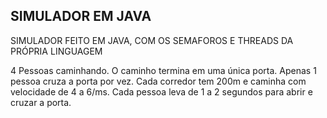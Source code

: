 ## SIMULADOR EM JAVA

SIMULADOR FEITO EM JAVA, COM OS SEMAFOROS E THREADS DA PRÓPRIA LINGUAGEM

4 Pessoas caminhando.
O caminho termina em uma única porta.
Apenas 1 pessoa cruza a porta por vez.
Cada corredor tem 200m e caminha com velocidade de 4 a 6/ms.
Cada pessoa leva de 1 a 2 segundos para abrir e cruzar a porta.
